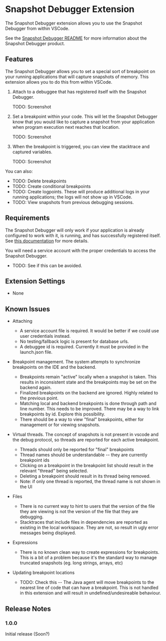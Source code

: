 # Snapshot Debugger Extension

The Snapshot Debugger extension allows you to use the Snapshot Debugger from within VSCode.

See the [Snapshot Debugger README][snapshot-debugger-readme]
for more information about the Snapshot Debugger product.

## Features

The Snapshot Debugger allows you to set a special sort of breakpoint on your running applications
that will capture snapshots of memory.  This extension allows you to do this from within VSCode.

1.  Attach to a debuggee that has registered itself with the Snapshot Debugger.

    TODO: Screenshot

1.  Set a breakpoint within your code.  This will let the Snapshot Debugger know that you would like to capture a snapshot from your application when program execution next reaches that location.

    TODO: Screenshot

1.  When the breakpoint is triggered, you can view the stacktrace and captured variables.

    TODO: Screenshot

You can also:

*  TODO: Delete breakpoints
*  TODO: Create conditional breakpoints
*  TODO: Create logpoints.  These will produce additional logs in your running applications; the logs will not show up in VSCode.
*  TODO: View snapshots from previous debugging sessions.

## Requirements

The Snapshot Debugger will only work if your application is already configured to work with it, is running, and has successfully registered itself.  See [this documentation][setting-up-in-application] for more details.

You will need a service account with the proper credentials to access the Snapshot Debugger.
*  TODO: See if this can be avoided.

## Extension Settings

* None

## Known Issues

* Attaching
  * A service account file is required.  It would be better if we could use user credentials instead.
  * No testing/fallback logic is present for database urls.
  * A debuggee id is required.  Currently it must be provided in the launch.json file.

* Breakpoint management. The system attempts to synchronize breakpoints on the IDE and the backend.
  * Breakpoints remain "active" locally when a snapshot is taken.  This results in inconsistent state and the breakpoints may be set on the backend again.
  * Finalized breakpoints on the backend are ignored.  Highly related to the previous point.
  * Matching local and backend breakpoints is done through path and line number.  This needs to be improved.  There may be a way to link breakpoints by id.  Explore this possibility.
  * There should be a way to view "final" breakpoints, either for management or for viewing snapshots.

* Virtual threads.  The concept of snapshots is not present in vscode and the debug protocol, so threads
  are reported for each active breakpoint.
  * Threads should only be reported for "final" breakpoints
  * Thread names should be understandable -- they are currently breakpoint ids
  * Clicking on a breakpoint in the breakpoint list should result in the relevant "thread" being selected.
  * Deleting a breakpoint should result in its thread being removed.
  * Note: if only one thread is reported, the thread name is not shown in the UI

* Files
  * There is no current way to hint to users that the version of the file they are viewing is not the version of the file that they are debugging.
  * Stacktraces that include files in dependencies are reported as existing in the local workspace.  They are not, so result in ugly error messages being displayed.

* Expressions
  * There is no known clean way to create expressions for breakpoints.  This is a bit of a problem because it's the standard way to manage truncated snapshots (eg. long strings, arrays, etc)

* Updating breakpoint locations
  * TODO: Check this -- The Java agent will move breakpoints to the nearest line of code that can have a breakpoint.  This is not handled in this extension and will result in undefined/undesireable behaviour.

## Release Notes

### 1.0.0

Initial release (Soon?)


[snapshot-debugger-readme]: https://github.com/GoogleCloudPlatform/snapshot-debugger#readme
[setting-up-in-application]: https://github.com/GoogleCloudPlatform/snapshot-debugger#set-up-snapshot-debugger-in-your-google-cloud-project